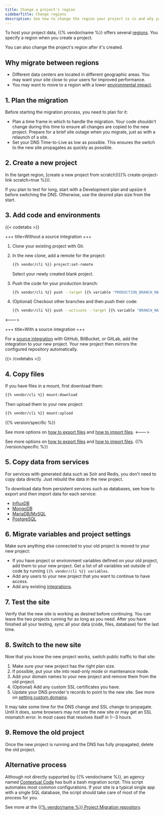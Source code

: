 ```yaml
---
title: Change a project's region
sidebarTitle: Change regions
description: See how to change the region your project is in and why you might want to do so.
---
```


To host your project data, {{% vendor/name %}} offers several [regions](../development/regions.md).
You specify a region when you create a project.

You can also change the project's region after it's created.

## Why migrate between regions

*   Different data centers are located in different geographic areas.
    You may want your site close to your users for improved performance.
*   You may want to move to a region with a lower [environmental impact](../development/regions.md#environmental-impact).

## 1. Plan the migration

Before starting the migration process, you need to plan for it:

*   Plan a time frame in which to handle the migration.
    Your code shouldn't change during this time to ensure all changes are copied to the new project.
    Prepare for a brief site outage when you migrate, just as with a relaunch of a site.
*   Set your DNS Time-to-Live as low as possible.
    This ensures the switch to the new site propagates as quickly as possible.

## 2. Create a new project

In the target region, \[create a new project from scratch]\({{% create-project-link scratch=true %}}).

If you plan to test for long, start with a Development plan and upsize it before switching the DNS.
Otherwise, use the desired plan size from the start.

## 3. Add code and environments

{{< codetabs >}}

\+++
title=Without a source integration
\+++

1.  Clone your existing project with Git.

2.  In the new clone, add a remote for the project:

    ```bash
    {{% vendor/cli %}} project:set-remote
    ```

    Select your newly created blank project.

3.  Push the code for your production branch:

    ```bash
    {{% vendor/cli %}} push --target {{% variable "PRODUCTION_BRANCH_NAME" %}}
    ```

4.  (Optional) Checkout other branches and then push their code:

    ```bash
    {{% vendor/cli %}} push --activate --target {{% variable "BRANCH_NAME" %}} --parent {{% variable "PRODUCTION_BRANCH_NAME" %}}
    ```

<--->

\+++
title=With a source integration
\+++

For a [source integration](../integrations/source/_index.md) with GitHub, BitBucket, or GitLab,
add the integration to your new project.
Your new project then mirrors the configured repository automatically.

{{< /codetabs >}}

## 4. Copy files

If you have files in a mount, first download them:

```bash
{{% vendor/cli %}} mount:download
```

Then upload them to your new project:

```bash
{{% vendor/cli %}} mount:upload
```

{{% version/specific %}}

<!-- Platform.sh -->

See more options on [how to export files](/learn/tutorials/exporting.md)
and [how to import files](/learn/tutorials/migrating.md#5-import-data).
<--->

<!-- Version 2 -->

See more options on [how to export files](/learn/tutorials/exporting.md)
and [how to import files](/learn/tutorials/migrating/from-psh.md#5-import-data).
{{% /version/specific %}}

## 5. Copy data from services

For services with generated data such as Solr and Redis, you don't need to copy data directly.
Just rebuild the data in the new project.

To download data from persistent services such as databases,
see how to export and then import data for each service:

*   [InfluxDB](../add-services/influxdb.md#export-data)
*   [MongoDB](../add-services/mongodb.md#exporting-data)
*   [MariaDB/MySQL](../add-services/mysql/_index.md#exporting-data)
*   [PostgreSQL](../add-services/postgresql.md#exporting-data)

## 6. Migrate variables and project settings

Make sure anything else connected to your old project is moved to your new project:

*   If you have project or environment variables defined on your old project, add them to your new project.
    Get a list of all variables set outside of code by running `{{% vendor/cli %}} variables`.
*   Add any users to your new project that you want to continue to have access.
*   Add any existing [integrations](../integrations/_index.md).

## 7. Test the site

Verify that the new site is working as desired before continuing.
You can leave the two projects running for as long as you need.
After you have finished all your testing, sync all your data (code, files, database) for the last time.

## 8. Switch to the new site

Now that you know the new project works, switch public traffic to that site:

1.  Make sure your new project has the right plan size.
2.  If possible, put your site into read-only mode or maintenance mode.
3.  Add your domain names to your new project and remove them from the old project.
4.  (Optional) Add any custom SSL certificates you have.
5.  Update your DNS provider's records to point to the new site. See more on [setting custom domains](../domains/steps/_index.md).

It may take some time for the DNS change and SSL change to propagate.
Until it does, some browsers may not see the new site or may get an SSL mismatch error.
In most cases that resolves itself in 1--3 hours.

## 9. Remove the old project

Once the new project is running and the DNS has fully propagated, delete the old project.

## Alternative process

Although not directly supported by {{% vendor/name %}},
an agency named [Contextual Code](https://www.contextualcode.com/) has built a bash migration script.
This script automates most common configurations.
If your site is a typical single app with a single SQL database,
the script should take care of most of the process for you.

See more at the [{{% vendor/name %}} Project Migration repository](https://gitlab.com/contextualcode/platformsh-migration).
